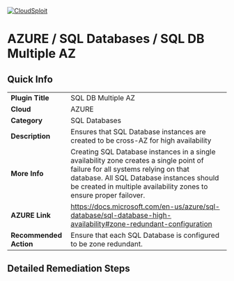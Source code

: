 [![CloudSploit](https://cloudsploit.com/img/logo-new-big-text-100.png "CloudSploit")](https://cloudsploit.com)

# AZURE / SQL Databases / SQL DB Multiple AZ

## Quick Info

| | |
|-|-|
| **Plugin Title** | SQL DB Multiple AZ |
| **Cloud** | AZURE |
| **Category** | SQL Databases |
| **Description** | Ensures that SQL Database instances are created to be cross-AZ for high availability |
| **More Info** | Creating SQL Database instances in a single availability zone creates a single point of failure for all systems relying on that database. All SQL Database instances should be created in multiple availability zones to ensure proper failover. |
| **AZURE Link** | https://docs.microsoft.com/en-us/azure/sql-database/sql-database-high-availability#zone-redundant-configuration |
| **Recommended Action** | Ensure that each SQL Database is configured to be zone redundant. |

## Detailed Remediation Steps


